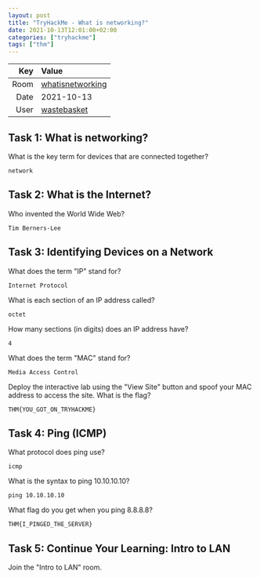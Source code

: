 ```yaml
---
layout: post
title: "TryHackMe - What is networking?"
date: 2021-10-13T12:01:00+02:00
categories: ["tryhackme"]
tags: ["thm"]
---
```


| Key   | Value 
| ----: | :--------
| Room  | [whatisnetworking](https://tryhackme.com/room/whatisnetworking)
| Date  | 2021-10-13
| User  | [wastebasket](https://tryhackme.com/p/wastebasket)

## Task 1: What is networking?

What is the key term for devices that are connected together?

`network`

## Task 2: What is the Internet?

Who invented the World Wide Web?

`Tim Berners-Lee`

## Task 3: Identifying Devices on a Network

What does the term "IP" stand for?

`Internet Protocol`

What is each section of an IP address called?

`octet`

How many sections (in digits) does an IP address have? 

`4`

What does the term "MAC" stand for?

`Media Access Control`

Deploy the interactive lab using the "View Site" button and spoof your MAC address to access the site.  What is the flag?

`THM{YOU_GOT_ON_TRYHACKME}`

## Task 4: Ping (ICMP)

What protocol does ping use?

`icmp`

What is the syntax to ping 10.10.10.10?

`ping 10.10.10.10`

What flag do you get when you ping 8.8.8.8?

`THM{I_PINGED_THE_SERVER}`

## Task 5:  Continue Your Learning: Intro to LAN 

Join the "Intro to LAN" room.
